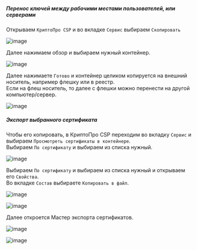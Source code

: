 ##### Перенос ключей между рабочими местами пользователей, или серверами

Открываем ``КриптоПро CSP`` и во вкладке ``Сервис`` выбираем ``Скопировать``

![image](https://github.com/user-attachments/assets/6c52db93-13e1-4b62-8719-3e9d05a5b1c1)

Далее нажимаем обзор и выбираем нужный контейнер.

![image](https://github.com/user-attachments/assets/d3bc4a4e-6c27-490f-9b03-f693999a519f)

Далее нажимаете ``Готово`` и контейнер целиком копируется на внешний носитель, например флешку или в реестр.<br> 
Если на флеш носитель, то далее с флешки можно перенести на другой компьютер/сервер.

![image](https://github.com/user-attachments/assets/eb0c0fee-914e-4f22-938b-fbfc09905136)

##### Экспорт выбранного сертификата

Чтобы его копировать, в КриптоПро CSP переходим во вкладку ``Сервис`` и выбираем ``Просмотреть сертификаты в контейнере``.<br> 
Выбираем ``По сертификату`` и выбираем из списка нужный.

![image](https://github.com/user-attachments/assets/cd8eb83a-c3a7-45eb-ac87-19935c57daf8)

Выбираем ``По сертификату`` и выбираем из списка нужный и открываем его ``Свойства``.<br> 
Во вкладке ``Состав`` выбираете ``Копировать в файл``.

![image](https://github.com/user-attachments/assets/784ecf34-b97e-4ba8-a32f-28d82fa9fcb6)

![image](https://github.com/user-attachments/assets/4fae9774-db62-4daf-b786-8e425d982c5f)

Далее откроется Мастер экспорта сертификатов.

![image](https://github.com/user-attachments/assets/22a3d7c1-f090-4f3f-93dc-f5cacbd4aecc)

![image](https://github.com/user-attachments/assets/a2d61803-08fa-40c6-8600-af23bda9658e)

